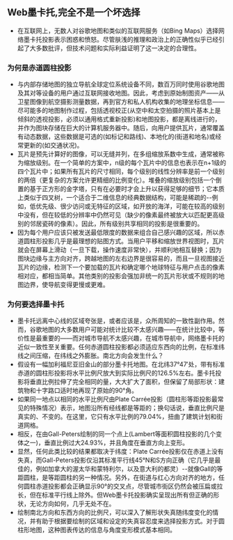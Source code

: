 ## Web墨卡托,完全不是一个坏选择
- 在互联网上，无数人对谷歌地图和类似的互联网服务（如Bing Maps）选择网络墨卡托投影表示困惑和愤怒。尽管肤浅的推理和政治上的正确性似乎已经引起了大多数批评，但技术问题和实际利益证明了这一决定的合理性。
### 为何是赤道圆柱投影
- 与内部存储地图的独立导航全球定位系统设备不同，数百万同时使用谷歌地图及其对等设备的用户通过互联网接收地图。因此，考虑到原始制图资产——从卫星图像到航空摄影测量数据，再到官方和私人机构收集的地理坐标信息——尽可能多的地图制作过程，包括透视校正(从空中和太空拍摄的照片基本上是倾斜的透视投影，必须以通用格式重新投影)和地图投影，都是离线进行的，并作为图块存储在巨大的计算机服务器中。随后，向用户提供瓦片，通常覆盖有动态数据，这些数据是可选的(如标记和路线)、本地化的(街道和地名)或经常更新的(如交通状况)。
- 瓦片是预先计算好的图像，可以无缝并列，在多组缩放系数中生成，通常被称为缩放级别。在一个简单的方案中，n级的每个瓦片中的信息也表示在n+1级的四个瓦片中；如果所有瓦片的尺寸相同，每个级别的线性分辨率是前一个级别的两倍（更复杂的方案允许更精细的比例变化）。堆叠的缩放级别包括一个倒置的基于正方形的金字塔，只有在必要时才会上升以获得足够的细节；它本质上类似于四叉树，一个适合于二维信息的经典数据结构，可能是稀疏的--例如，低优先级、很少访问或无特征的区域，如开放的海洋，可能在较高的级别中没有，但在较低的分辨率中仍然可见（缺少的像素最终被放大以匹配更高级别的邻居瓷砖的像素）。因此，所有级别共享相同的投影是很重要的。
- 因为每个用户应该只被发送最低限度的数据来组合自己感兴趣的区域，所以赤道圆柱形投影几乎是最理想的贴图方式。当用户平移和缩放世界视图时，瓦片就会在屏幕上滑动（一旦下载，操作速度非常快），并顺利地相互替换；因为图块边缘与主方向对齐，跨越地图的左右边界是很容易的，而且一旦视图接近瓦片的边缘，检测下一个要加载的瓦片和确定哪个地球特征与用户点击的像素相对应，都相当简单。其他类别的投影会强加非统一的瓦片形状或不规则的地图边界，使导航变得更慢或更难。
### 为何要选择墨卡托
- 墨卡托远离中心线的区域夸张是，或者应该是，众所周知的一致性副作用。然而，谷歌地图的大多数用户可能对统计比较不太感兴趣——在统计比较中，等价性是最重要的——而对城市导航不太感兴趣，在城市导航中，网络墨卡托的近似一致性至关重要。任何赤道圆柱投影都必须适应东西向的比例，在标准纬线之间压缩，在纬线之外膨胀。南北方向会发生什么？
- 假设有一幅加利福尼亚旧金山的部分墨卡托地图。在北纬37°47′处，带有标准赤道的圆柱形投影将水平比例尺放大到实际比例尺的126.5%左右。墨卡托投影将垂直比例拉伸了完全相同的量，大大扩大了面积，但保留了局部形状：建筑物和十字路口适时地再现了原始的90°角。
- 如果同一地点以相同的水平比例尺由Plate Carrée投影（圆柱形等距投影最常见的特殊情况）表示，地图沿所有经线都是等距的；换句话说，垂直比例尺是真实的、不变的。在这里，它只有水平比例的79.04%，扭曲了建筑计划和街道网格。
- 相反，在由Gall-Peters绘制的同一个点上(Lambert等面积圆柱投影的几个变体之一)，垂直比例过大24.93%，并且角度在垂直方向上变形。
- 显然，任何此类比较的结果都取决于纬度：Plate Carrée投影仅在赤道上没有失真，而Gall-Peters投影仅沿其标准平行线45°N和S方向正确（它几乎是最佳的，例如加拿大的渥太华和蒙特利尔，以及意大利的都灵）--就像Gall的等距圆柱，是等距圆柱的另一种情况。另外，在街道与红心方向对齐的地方，任何圆柱赤道投影都会正确显示90°的交叉点，尽管城市街区仍然会被压扁或拉长，但在标准平行线上除外。但Web墨卡托投影确实呈现出所有但正确的形状，无论方向如何，几乎无处不在。
- 绘制南北方向和东西方向的比例尺，可以深入了解形状失真随纬度变化的情况，并有助于根据要绘制的区域和设定的失真容忍度来选择投影方式。对于圆柱形地图，这种图表传达的信息与角度变形模式基本相同。